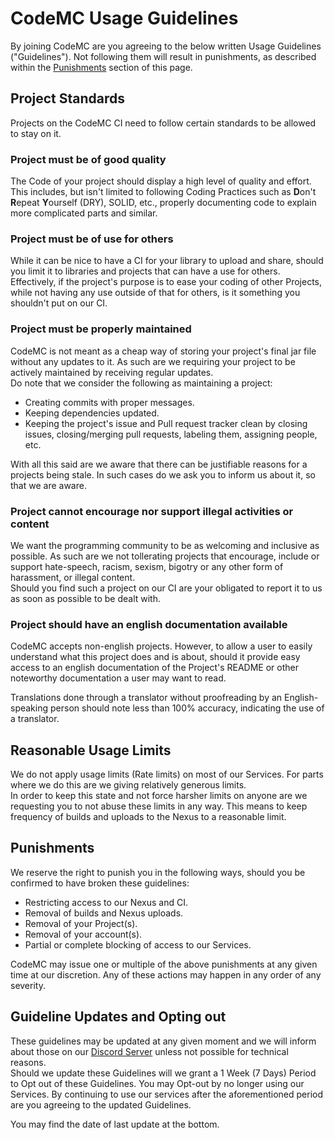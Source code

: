 # CodeMC Usage Guidelines

By joining CodeMC are you agreeing to the below written Usage Guidelines ("Guidelines"). Not following them will result in punishments, as described within the [Punishments](#punishments) section of this page.

## Project Standards

Projects on the CodeMC CI need to follow certain standards to be allowed to stay on it.

### Project must be of good quality

The Code of your project should display a high level of quality and effort.  
This includes, but isn't limited to following Coding Practices such as **D**on't **R**epeat **Y**ourself (DRY), SOLID, etc., properly documenting code to explain more complicated parts and similar.

### Project must be of use for others

While it can be nice to have a CI for your library to upload and share, should you limit it to libraries and projects that can have a use for others.  
Effectively, if the project's purpose is to ease your coding of other Projects, while not having any use outside of that for others, is it something you shouldn't put on our CI.

### Project must be properly maintained

CodeMC is not meant as a cheap way of storing your project's final jar file without any updates to it. As such are we requiring your project to be actively maintained by receiving regular updates.  
Do note that we consider the following as maintaining a project:

- Creating commits with proper messages.
- Keeping dependencies updated.
- Keeping the project's issue and Pull request tracker clean by closing issues, closing/merging pull requests, labeling them, assigning people, etc.

With all this said are we aware that there can be justifiable reasons for a projects being stale. In such cases do we ask you to inform us about it, so that we are aware.

### Project cannot encourage nor support illegal activities or content

We want the programming community to be as welcoming and inclusive as possible. As such are we not tollerating projects that encourage, include or support hate-speech, racism, sexism, bigotry or any other form of harassment, or illegal content.  
Should you find such a project on our CI are your obligated to report it to us as soon as possible to be dealt with.

### Project should have an english documentation available

CodeMC accepts non-english projects. However, to allow a user to easily understand what this project does and is about, should it provide easy access to an english documentation of the Project's README or other noteworthy documentation a user may want to read.

Translations done through a translator without proofreading by an English-speaking person should note less than 100% accuracy, indicating the use of a translator.

## Reasonable Usage Limits

We do not apply usage limits (Rate limits) on most of our Services. For parts where we do this are we giving relatively generous limits.  
In order to keep this state and not force harsher limits on anyone are we requesting you to not abuse these limits in any way. This means to keep frequency of builds and uploads to the Nexus to a reasonable limit.

## Punishments

We reserve the right to punish you in the following ways, should you be confirmed to have broken these guidelines:

- Restricting access to our Nexus and CI.
- Removal of builds and Nexus uploads.
- Removal of your Project(s).
- Removal of your account(s).
- Partial or complete blocking of access to our Services.

CodeMC may issue one or multiple of the above punishments at any given time at our discretion. Any of these actions may happen in any order of any severity. 

## Guideline Updates and Opting out

These guidelines may be updated at any given moment and we will inform about those on our [Discord Server](https://discord.gg/AGcFMu6) unless not possible for technical reasons.  
Should we update these Guidelines will we grant a 1 Week (7 Days) Period to Opt out of these Guidelines. You may Opt-out by no longer using our Services. By continuing to use our services after the aforementioned period are you agreeing to the updated Guidelines.

You may find the date of last update at the bottom.